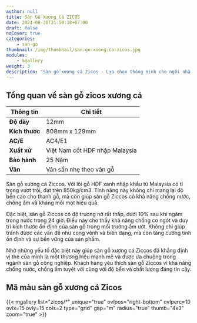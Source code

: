```yaml
---
author: null
title: Sàn Gỗ Xương Cá ZICOS
date: 2024-08-30T21:50:18+07:00
draft: false
noCover: true
categories:
    - san-go
thumbnail: /img/thumbnail/san-go-xuong-ca-zicos.jpg
modules:
    - mgallery
weight: 3
description: "Sàn gỗ xương cá Zicos - Lựa chọn thông minh cho ngôi nhà hiện đại. Chất lượng cao, giá cả hợp lý. Dễ lắp đặt, bảo trì đơn giản. Tạo không gian sống ấm áp. "
---
```

## Tổng quan về sàn gỗ zicos xương cá

| **Thông tin**        | **Chi tiết**                             |
|----------------------|------------------------------------------|
| **Độ dày**           | 12mm                                    |
| **Kích thước**       | 808mm x 129mm                          |
| **AC/E**             | AC4/E1                                  |
| **Xuất xứ**         | Việt Nam cốt HDF nhập Malaysia         |
| **Bảo hành**         | 25 Năm                                  |
| **Vân**              | Vân sần nhẹ theo vân gỗ                |

Sàn gỗ xương cá Ziccos. Với lõi gỗ HDF xanh nhập khẩu từ Malaysia có tỉ trọng vượt trội, đạt trên 850kg/cm3. Tính năng này không chỉ mang lại độ bền cao cho thanh gỗ, mà còn giúp sàn gỗ Ziccos có khả năng chống nước, chống ẩm và kháng mối mọt hiệu quả.

Đặc biệt, sàn gỗ Ziccos có độ trương nở rất thấp, dưới 10% sau khi ngâm trong nước trong 24 giờ. Điều này cho thấy khả năng chống co ngót và duy trì kích thước ổn định của sàn gỗ trong môi trường ẩm ướt. Không chỉ giúp tránh được các vấn đề như cong vênh và biến dạng, mà còn tăng cường tính ổn định và sự bền vững của sản phẩm.

Nhờ những yếu tố đặc biệt này giúp sàn gỗ xương cá Ziccos đã khẳng định vị thế của mình là một thương hiệu mạnh mẽ và được ưa chuộng trong ngành sàn gỗ công nghiệp. Khách hàng yêu thích sàn gỗ Ziccos vì khả năng chống nước, chống ẩm tuyệt vời cùng với độ bền và chất lượng đáng tin cậy.

## Mã màu sàn gỗ xương cá Zicos

{{< mgallery list="zicos/*" unique="true" ovlpos="right-bottom" ovlperc=10 ovlx=15 ovly=15 cols=2 type="grid" gap="m" radius="true" thumb="4x3" zoom="true" >}}

